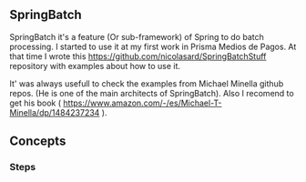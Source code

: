 ## SpringBatch

SpringBatch it's a feature (Or sub-framework) of Spring to do batch processing. I started to use it at my first work in Prisma Medios de Pagos. At that time I wrote this https://github.com/nicolasard/SpringBatchStuff repository with examples about how to use it. 

It' was always usefull to check the examples from Michael Minella github repos. (He is one of the main architects of SpringBatch). Also I recomend to get his book ( https://www.amazon.com/-/es/Michael-T-Minella/dp/1484237234 ).

## Concepts



### Steps

